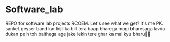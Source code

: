 # Software_lab
REPO for software lab projects RCOEM.
Let's see what we get?
It's me PK.
sanket geyser band kar
bijli ka bill tera baap bharega
mogi bharesaga  lavda dukan pe h toh baithega age jake
lekin tere ghar ka mai kyu bharu🌚🌚
